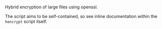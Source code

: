 
Hybrid encryption of large files using openssl.

The script aims to be self-contained, so see inline documentation
within the `hencrypt` script itself.

